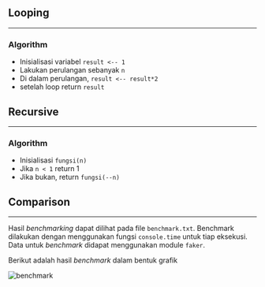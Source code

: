 ## Looping
---
### Algorithm
- Inisialisasi variabel `result <-- 1`
- Lakukan perulangan sebanyak `n`
- Di dalam perulangan, `result <-- result*2`
- setelah loop return `result`

## Recursive
---
### Algorithm
- Inisialisasi `fungsi(n)`
- Jika `n < 1` return 1
- Jika bukan,  return `fungsi(--n)`

## Comparison
---
Hasil _benchmarking_ dapat dilihat pada file `benchmark.txt`. Benchmark dilakukan dengan menggunakan fungsi `console.time` untuk tiap eksekusi. Data untuk _benchmark_ didapat menggunakan module `faker`.

Berikut adalah hasil _benchmark_ dalam bentuk grafik

![benchmark](https://raw.githubusercontent.com/miun173/analgo-01/master/tugas-kelas/dua-pangkat-n/image/benchmark-chart.jpg)